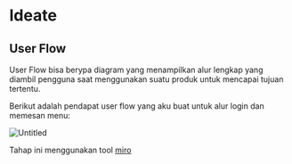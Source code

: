 # Ideate

## User Flow
User Flow bisa berypa diagram yang menampilkan alur lengkap yang diambil pengguna saat menggunakan suatu produk untuk mencapai tujuan tertentu.



Berikut adalah pendapat user flow yang aku buat untuk alur login dan memesan menu: 

![Untitled](https://user-images.githubusercontent.com/86558365/138543431-fce90d8a-a9f1-4d9e-8779-8ebbb2f4b9fb.png)

Tahap ini menggunakan tool [miro](https://miro.com/app)
